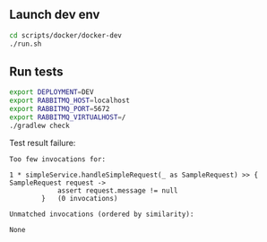 ## Launch dev env
```bash
cd scripts/docker/docker-dev
./run.sh
```

## Run tests
```bash
export DEPLOYMENT=DEV
export RABBITMQ_HOST=localhost
export RABBITMQ_PORT=5672
export RABBITMQ_VIRTUALHOST=/
./gradlew check
```

Test result failure:
```
Too few invocations for:

1 * simpleService.handleSimpleRequest(_ as SampleRequest) >> { SampleRequest request ->
            assert request.message != null
        }   (0 invocations)

Unmatched invocations (ordered by similarity):

None
```